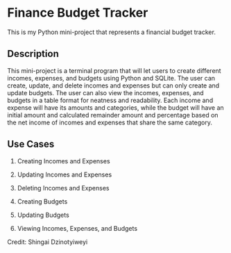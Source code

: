 # Finance Budget Tracker
This is my Python mini-project that represents a financial budget tracker.


## Description
This mini-project is a terminal program that will let users to create different incomes, expenses, and budgets using Python and SQLite. 
The user can create, update, and delete incomes and expenses but can only create and update budgets. The user can also view the incomes, expenses, and budgets in a table format for neatness and readability.
Each income and expense will have its amounts and categories, while the budget will have an initial amount and calculated remainder amount and percentage based on the net income of incomes and expenses that share the same category. 


## Use Cases

1. Creating Incomes and Expenses

2. Updating Incomes and Expenses

3. Deleting Incomes and Expenses

4. Creating Budgets

5. Updating Budgets

6. Viewing Incomes, Expenses, and Budgets


Credit: 
Shingai Dzinotyiweyi

